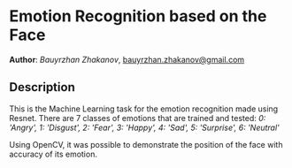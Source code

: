 # Emotion Recognition based on the Face
**Author**: *Bauyrzhan Zhakanov*, [bauyrzhan.zhakanov@gmail.com](bauyrzhan.zhakanov@gmail.com)

## Description
This is the Machine Learning task for the emotion recognition made using Resnet. There are 7 classes of emotions that are trained and tested:
*0: 'Angry', 1: 'Disgust', 2: 'Fear', 3: 'Happy', 4: 'Sad', 5: 'Surprise', 6: 'Neutral'*

Using OpenCV, it was possible to demonstrate the position of the face with accuracy of its emotion. 
